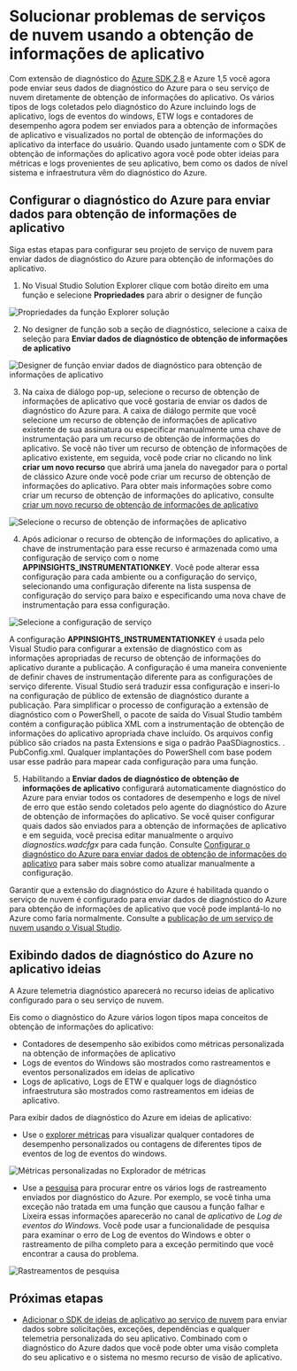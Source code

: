 <properties
   pageTitle="Solucionar problemas de serviços de nuvem usando o aplicativo ideias | Microsoft Azure"
   description="Saiba como solucionar problemas de serviço de nuvem usando o aplicativo ideias para processar dados de diagnóstico do Azure."
   services="cloud-services"
   documentationCenter=".net"
   authors="sbtron"
   manager="timlt"
   editor="tysonn" />
<tags
   ms.service="cloud-services"
   ms.devlang="na"
   ms.topic="article"
   ms.tgt_pltfrm="na"
   ms.workload="na"
   ms.date="12/15/2015"
   ms.author="saurabh" />


# <a name="troubleshoot-cloud-services-using-application-insights"></a>Solucionar problemas de serviços de nuvem usando a obtenção de informações de aplicativo

Com extensão de diagnóstico do [Azure SDK 2,8](https://azure.microsoft.com/downloads/) e Azure 1,5 você agora pode enviar seus dados de diagnóstico do Azure para o seu serviço de nuvem diretamente de obtenção de informações do aplicativo. Os vários tipos de logs coletados pelo diagnóstico do Azure incluindo logs de aplicativo, logs de eventos do windows, ETW logs e contadores de desempenho agora podem ser enviados para a obtenção de informações de aplicativo e visualizados no portal de obtenção de informações do aplicativo da interface do usuário. Quando usado juntamente com o SDK de obtenção de informações do aplicativo agora você pode obter ideias para métricas e logs provenientes de seu aplicativo, bem como os dados de nível sistema e infraestrutura vêm do diagnóstico do Azure.

## <a name="configure-azure-diagnostics-to-send-data-to-application-insights"></a>Configurar o diagnóstico do Azure para enviar dados para obtenção de informações de aplicativo

Siga estas etapas para configurar seu projeto de serviço de nuvem para enviar dados de diagnóstico do Azure para obtenção de informações do aplicativo.

1) No Visual Studio Solution Explorer clique com botão direito em uma função e selecione **Propriedades** para abrir o designer de função

![Propriedades da função Explorer solução][1]

2) No designer de função sob a seção de diagnóstico, selecione a caixa de seleção para **Enviar dados de diagnóstico de obtenção de informações de aplicativo**

![Designer de função enviar dados de diagnóstico para obtenção de informações de aplicativo][2]

3) Na caixa de diálogo pop-up, selecione o recurso de obtenção de informações de aplicativo que você gostaria de enviar os dados de diagnóstico do Azure para. A caixa de diálogo permite que você selecione um recurso de obtenção de informações de aplicativo existente de sua assinatura ou especificar manualmente uma chave de instrumentação para um recurso de obtenção de informações do aplicativo. Se você não tiver um recurso de obtenção de informações de aplicativo existente, em seguida, você pode criar no clicando no link **criar um novo recurso** que abrirá uma janela do navegador para o portal de clássico Azure onde você pode criar um recurso de obtenção de informações do aplicativo. Para obter mais informações sobre como criar um recurso de obtenção de informações do aplicativo, consulte [criar um novo recurso de obtenção de informações de aplicativo](../application-insights/app-insights-create-new-resource.md)

![Selecione o recurso de obtenção de informações de aplicativo][3]

4) Após adicionar o recurso de obtenção de informações do aplicativo, a chave de instrumentação para esse recurso é armazenada como uma configuração de serviço com o nome **APPINSIGHTS_INSTRUMENTATIONKEY**. Você pode alterar essa configuração para cada ambiente ou a configuração do serviço, selecionando uma configuração diferente na lista suspensa de configuração do serviço para baixo e especificando uma nova chave de instrumentação para essa configuração.

![Selecione a configuração de serviço][4]

A configuração **APPINSIGHTS_INSTRUMENTATIONKEY** é usada pelo Visual Studio para configurar a extensão de diagnóstico com as informações apropriadas de recurso de obtenção de informações do aplicativo durante a publicação. A configuração é uma maneira conveniente de definir chaves de instrumentação diferente para as configurações de serviço diferente. Visual Studio será traduzir essa configuração e inseri-lo na configuração de público de extensão de diagnóstico durante a publicação. Para simplificar o processo de configuração a extensão de diagnóstico com o PowerShell, o pacote de saída do Visual Studio também contém a configuração pública XML com a instrumentação de obtenção de informações do aplicativo apropriada chave incluído. Os arquivos config público são criados na pasta Extensions e siga o padrão PaaSDiagnostics. <RoleName>. PubConfig.xml. Qualquer implantações do PowerShell com base podem usar esse padrão para mapear cada configuração para uma função.

5) Habilitando a **Enviar dados de diagnóstico de obtenção de informações de aplicativo** configurará automaticamente diagnóstico do Azure para enviar todos os contadores de desempenho e logs de nível de erro que estão sendo coletados pelo agente do diagnóstico do Azure de obtenção de informações do aplicativo. Se você quiser configurar quais dados são enviados para a obtenção de informações de aplicativo e em seguida, você precisa editar manualmente o arquivo *diagnostics.wadcfgx* para cada função. Consulte [Configurar o diagnóstico do Azure para enviar dados de obtenção de informações do aplicativo](../azure-diagnostics-configure-applicationinsights.md) para saber mais sobre como atualizar manualmente a configuração.

Garantir que a extensão do diagnóstico do Azure é habilitada quando o serviço de nuvem é configurado para enviar dados de diagnóstico do Azure para obtenção de informações de aplicativo que você pode implantá-lo no Azure como faria normalmente. Consulte a [publicação de um serviço de nuvem usando o Visual Studio](../vs-azure-tools-publishing-a-cloud-service.md).  

## <a name="viewing-azure-diagnostics-data-in-application-insights"></a>Exibindo dados de diagnóstico do Azure no aplicativo ideias
A Azure telemetria diagnóstico aparecerá no recurso ideias de aplicativo configurado para o seu serviço de nuvem.

Eis como o diagnóstico do Azure vários logon tipos mapa conceitos de obtenção de informações do aplicativo:  

-  Contadores de desempenho são exibidos como métricas personalizada na obtenção de informações de aplicativo
-  Logs de eventos do Windows são mostrados como rastreamentos e eventos personalizados em ideias de aplicativo
-  Logs de aplicativo, Logs de ETW e qualquer logs de diagnóstico infraestrutura são mostrados como rastreamentos em ideias de aplicativo.

Para exibir dados de diagnóstico do Azure em ideias de aplicativo:

- Use o [explorer métricas](../application-insights/app-insights-metrics-explorer.md) para visualizar qualquer contadores de desempenho personalizados ou contagens de diferentes tipos de eventos de log de eventos do windows.

![Métricas personalizadas no Explorador de métricas][5]

- Use a [pesquisa](../application-insights/app-insights-diagnostic-search.md) para procurar entre os vários logs de rastreamento enviados por diagnóstico do Azure. Por exemplo, se você tinha uma exceção não tratada em uma função que causou a função falhar e Lixeira essas informações aparecerão no canal de *aplicativo* de *Log de eventos do Windows*. Você pode usar a funcionalidade de pesquisa para examinar o erro de Log de eventos do Windows e obter o rastreamento de pilha completo para a exceção permitindo que você encontrar a causa do problema.

![Rastreamentos de pesquisa][6]

## <a name="next-steps"></a>Próximas etapas

- [Adicionar o SDK de ideias de aplicativo ao serviço de nuvem](../application-insights/app-insights-cloudservices.md) para enviar dados sobre solicitações, exceções, dependências e qualquer telemetria personalizada do seu aplicativo. Combinado com o diagnóstico do Azure dados que você pode obter uma visão completa do seu aplicativo e o sistema no mesmo recurso de visão de aplicativo.  


<!--Image references-->
[1]: ./media/cloud-services-dotnet-diagnostics-applicationinsights/solution-explorer-properties.png
[2]: ./media/cloud-services-dotnet-diagnostics-applicationinsights/role-designer-sendtoappinsights.png
[3]: ./media/cloud-services-dotnet-diagnostics-applicationinsights/select-appinsights-resource.png
[4]: ./media/cloud-services-dotnet-diagnostics-applicationinsights/role-designer-appinsights-serviceconfig.png
[5]: ./media/cloud-services-dotnet-diagnostics-applicationinsights/metrics-explorer-custom-metrics.png
[6]: ./media/cloud-services-dotnet-diagnostics-applicationinsights/search-windowseventlog-error.png
